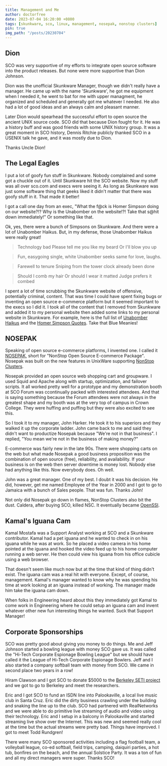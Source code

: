 ```yaml
---
title: Management and Me
author: doctorfree
date: 2023-07-04 16:20:00 +0800
tags: [skunkware, sco, linux, management, nosepak, nonstop clusters]
pin: true
img_path: "/posts/20230704"
---
```


## Dion

SCO was very supportive of my efforts to integrate open source software into
the product releases. But none were more supportive than Dion Johnson.

Dion was the unofficial Skunkware Manager, though we didn't really have a
manager. He came up with the name 'Skunkware', he got me equipment when I
needed it, he went to bat for me with upper managment, he organized and
scheduled and generally got me whatever I needed. He also had a lot of
good ideas and an always calm and pleasant manner.

Later Dion would spearhead the successful effort to open source the ancient
UNIX source code. SCO did that because Dion fought for it. He was a history
buff and was good friends with some UNIX history group. It was a great moment
in SCO history, Dennis Ritchie publicly thanked SCO in a USENIX talk he gave,
and it was mostly due to Dion.

Thanks Uncle Dion!

## The Legal Eagles

I put a lot of goofy fun stuff in Skunkware. Nobody complained and some got a
chuckle out of it. Until Skunkware hit the SCO website. Now my stuff was all
over sco.com and execs were seeing it. As long as Skunkware was just some
software thing that geeks liked it didn't matter that there was goofy stuff
in it. That made it better!

I got a call one day from an exec, "What the f@ck is Homer Simpson doing on
our website?!? Why is the Unabomber on the website!?! Take that s@hit down
immediately!" Or something like that.

Ok, yes, there were a bunch of Simpsons on Skunkware. And there were a lot
of Unabomber Haikus. But, in my defense, those Unabomber Haikus were really
great!

> Technology bad
> Please tell me you like my beard
> Or I'll blow you up

> Fun, easygoing
> single, white Unabomber
> seeks same for love, laughs.

> Farewell to tenure
> Sniping from the tower clock
> already been done

> Should I comb my hair
> Or should I wear it matted
> Judge prefers it combed

I spent a lot of time scrubbing the Skunkware website of offensive, potentially
criminal, content. That was time I could have spent fixing bugs or inventing
an open source e-commerce platform but it seemed important to the execs so I
did it. I took all of the content that I removed from Skunkware and added it
to my personal website then added some links to my personal website in
Skunkware. For example, here is the full list of
[Unabomber Haikus](https://archive.ronrecord.com/Poems/unabomber.html)
and the [Homer Simpson Quotes](https://archive.ronrecord.com/Quotes/homer.html).
Take that Blue Meanies!

## NOSEPAK

Speaking of open source e-commerce platforms, I invented one. I called it
[NOSEPAK](https://skunkware.dev/skunkware/ecom), short for "NonStop Open
Source E-commerce Package". Nosepak was built on the new features in
UnixWare supporting
[NonStop Clusters](https://en.wikipedia.org/wiki/UnixWare_NonStop_Clusters).

Nosepak provided an open source web shopping cart and groupware. I used Squid
and Apache along with startup, optimization, and failover scripts. It all
worked pretty well for a prototype and my demonstration booth at SCO Forum
was ccontinually packed with interested attendees. And that is saying
something because the Forum attendees were not always in the greatest
shape and my booth was at the very top of campus in Crown College.
They were huffing and puffing but they were also excited to see this.

So I took it to my manager, John Harker. He took it to his superiors and
they walked it up the corporate ladder. John came back to me and said
they didn't want to productize Nosepak because "We're not in that business".
I replied, "You mean we're not in the business of making money?"

E-commerce was fairly new in the late 90s. There were shopping carts on
the web but what made Nosepak a good business proposition was the
combination of open source (free), reliability, and availability.
If your business is on the web then server downtime is money lost.
Nobody else had anything like this. Now everybody does. Oh well.

John was a great manager. One of my best. I doubt it was his decision.
He did, however, get me named Employee of the Year in 2000 and I got
to go to Jamaica with a bunch of Sales people. That was fun. Thanks John!

Not only did Nosepak go down in flames, NonStop Clusters also bit the dust.
Caldera, after buying SCO, killed NSC. It eventually became
[OpenSSI](https://en.wikipedia.org/wiki/OpenSSI).

## Kamal's Iguana Cam

Kamal Mostafa was a Support Analyst working at SCO and a Skunkware contributor.
Kamal had a pet iguana and he wanted to check in on his iguana while he was
at work. So he placed a video camera in his home pointed at the iguana and
hooked the video feed up to his home computer running a web server. He then
could view his iguana from his office cubicle using a web browser.

That doesn't seem like much now but at the time that kind of thing didn't
exist. The iguana cam was a real hit with everyone. Except, of course,
management. Kamal's manager wanted to know why he was spending his time
at work looking at an iguana instead of working. The manager made him
take the iguana cam down.

When folks in Engineering heard about this they immediately got Kamal to
come work in Engineering where he could setup an iguana cam and invent
whatever other new fun interesting things he wanted. Suck that Support Manager!

## Corporate Sponsorships

SCO was pretty good about giving you money to do things. Me and Jeff Johnson
started a bowling league with money SCO gave us. It was called the "Hi-Tech
Corporate Espionage Bowling League" but we should have called it the League
of Hi-Tech Corporate Espionage Bowlers. Jeff and I also started a company
softball team with money from SCO. We came in second place two years in a row!

Hiram Clawson and I got SCO to donate $5000 to the
[Berkeley SETI project](https://seti.berkeley.edu/) and we got to go to
Berkeley and meet the researchers.

Eric and I got SCO to fund an ISDN line into Palookaville, a local live
music club in Santa Cruz. Eric did the dirty business crawling under the
building and snaking the line up to the club. SCO had partnered with
RealNetworks and we were able to do primitive live streaming of audio
and video using their technology. Eric and I setup in a balcony in
Palookaville and started streaming live show over the Internet. This
was new and seemed really cool at the time but the actual streams were
pretty bad. Things have improved. I got to meet Todd Rundgren!

There were many SCO sponsored activities including a flag football team,
a volleyball league, co-ed softball, field trips, camping, daiquiri parties,
a hot tub, bonfires on the beach, and the annual Solstice Party. It was a ton
of fun and all my direct managers were super. Thanks SCO!
